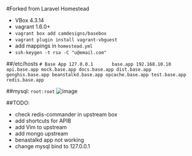 #Forked from Laravel Homestead

- VBox 4.3.14
- vagrant 1.6.0+
- `vagrant box add camdesigns/basebox`
- `vagrant plugin install vagrant-vbguest`
- add mappings in `homestead.yml`
- `ssh-keygen -t rsa -C "u@email.com"`

##/etc/hosts
`# Base App
127.0.0.1		base.app
192.168.10.10   api.base.app mock.base.app docs.base.app dist.base.app genghis.base.app beanstalkd.base.app opcache.base.app test.base.app redis.base.app
`

##mysql: `root:root`
  ![image](docs/mysql.png)

##TODO:

- check redis-commander in upstream box
- add shortcuts for APIB
- add Vim to upstream
- add mongo upstream
- benastalkd app not working
- change mysql bind to 127.0.0.1


